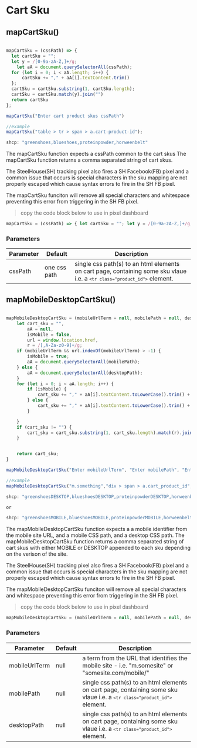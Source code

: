 # Cart Sku

## mapCartSku()


```javascript

mapCartSku = (cssPath) => {
  let cartSku = "";
  let y = /[0-9a-zA-Z,]+/g;
	let aA = document.querySelectorAll(cssPath);
  for (let i = 0; i < aA.length; i++) {
      cartSku += "," + aA[i].textContent.trim()
  };
  cartSku = cartSku.substring(1, cartSku.length);
  cartSku = cartSku.match(y).join("")
  return cartSku
};

mapCartSku("Enter cart product skus cssPath")

//example
mapCartSku("table > tr > span > a.cart-product-id");

shcp: "greenshoes,blueshoes,proteinpowder,horweenbelt"

```

The mapCartSku function expects a cssPath common to the cart skus
The mapCartSku function returns a comma separated string of cart skus.

The SteelHouse(SH) tracking pixel also fires a SH Facebook(FB) pixel and a common issue that occurs is special characters in the sku mapping are not properly escaped which cause syntax errors to fire in the SH FB pixel.

The mapCartSku funciton will remove all special characters and whitespace preventing this error from triggering in the SH FB pixel.

> copy the code block below to use in pixel dashboard

```javascript
mapCartSku = (cssPath) => { let cartSku = ""; let y = /[0-9a-zA-Z,]+/g; let aA = document.querySelectorAll(cssPath); for (let i = 0; i < aA.length; i++) { cartSku += "," + aA[i].textContent.trim() }; cartSku = cartSku.substring(1, cartSku.length); cartSku = cartSku.match(y).join(""); return cartSku }; mapCartSku("Enter cart product skus cssPath")
```
### Parameters

Parameter | Default | Description
--------- | ------- | -----------
cssPath | one css path | single css path(s) to an html elements on cart page, containing some sku vlaue i.e. a <code>```<tr class="product_id">```</code> element.


## mapMobileDesktopCartSku()


```javascript

mapMobileDesktopCartSku = (mobileUrlTerm = null, mobilePath = null, desktopPath = null) => {
    let cart_sku = "",
        aA = null,
        isMobile = false,
        url = window.location.href,
        r = /[,A-Za-z0-9]+/g;
    if (mobileUrlTerm && url.indexOf(mobileUrlTerm) > -1) {
        isMobile = true;
        aA = document.querySelectorAll(mobilePath);
    } else {
        aA = document.querySelectorAll(desktopPath);
    }
    for (let i = 0; i < aA.length; i++) {
        if (isMobile) {
            cart_sku += "," + aA[i].textContent.toLowerCase().trim() + "MOBILE"
        } else {
            cart_sku += "," + aA[i].textContent.toLowerCase().trim() + "DESKTOP"
        }

    }
    if (cart_sku != "") {
        cart_sku = cart_sku.substring(1, cart_sku.length).match(r).join("")
    }


    return cart_sku;
}

mapMobileDesktopCartSku("Enter mobileUrlTerm", "Enter mobilePath", "Enter desktopPath")

//example
mapMobileDesktopCartSku("m.something","div > span > a.cart_product_id","span > a.cart-product-id");

shcp: "greenshoesDESKTOP,blueshoesDESKTOP,proteinpowderDESKTOP,horweenbeltDESKTOP"

or

shcp: "greenshoesMOBILE,blueshoesMOBILE,proteinpowderMOBILE,horweenbeltMOBILE"

```

The mapMobileDesktopCartSku function expects a a mobile identifier from the mobile site URL, and a mobile CSS path, and a desktop CSS path.
The mapMobileDesktopCartSku function returns a comma separated string of cart skus with either MOBILE or DESKTOP appended to each sku depending on the verison of the site.

The SteelHouse(SH) tracking pixel also fires a SH Facebook(FB) pixel and a common issue that occurs is special characters in the sku mapping are not properly escaped which cause syntax errors to fire in the SH FB pixel.

The mapMobileDesktopCartSku funciton will remove all special characters and whitespace preventing this error from triggering in the SH FB pixel.

> copy the code block below to use in pixel dashboard

```javascript
mapMobileDesktopCartSku = (mobileUrlTerm = null, mobilePath = null, desktopPath = null) => { let cart_sku = "", aA = null, isMobile = false, url = window.location.href, r = /[,A-Za-z0-9]+/g; if (mobileUrlTerm && url.indexOf(mobileUrlTerm) > -1) { isMobile = true; aA = document.querySelectorAll(mobilePath); } else { aA = document.querySelectorAll(desktopPath); } for (let i = 0; i < aA.length; i++) { if (isMobile) { cart_sku += "," + aA[i].textContent.toLowerCase().trim() + "MOBILE" } else { cart_sku += "," + aA[i].textContent.toLowerCase().trim() + "DESKTOP" } } if (cart_sku != "") { cart_sku = cart_sku.substring(1, cart_sku.length).match(r).join("") } return cart_sku; } mapMobileDesktopCartSku("Enter mobileUrlTerm", "Enter mobilePath", "Enter desktopPath")
```
### Parameters

Parameter | Default | Description
--------- | ------- | -----------
mobileUrlTerm | null | a term from the URL that identifies the mobile site - i.e. "m.somesite" or "somesite.com/mobile/"
mobilePath | null | single css path(s) to an html elements on cart page, containing some sku vlaue i.e. a <code>```<tr class="product_id">```</code> element.
desktopPath | null | single css path(s) to an html elements on cart page, containing some sku vlaue i.e. a <code>```<tr class="product_id">```</code> element.
